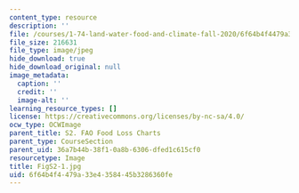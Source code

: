```yaml
---
content_type: resource
description: ''
file: /courses/1-74-land-water-food-and-climate-fall-2020/6f64b4f4479a33e4358445b3286360fe_FigS2-1.jpg
file_size: 216631
file_type: image/jpeg
hide_download: true
hide_download_original: null
image_metadata:
  caption: ''
  credit: ''
  image-alt: ''
learning_resource_types: []
license: https://creativecommons.org/licenses/by-nc-sa/4.0/
ocw_type: OCWImage
parent_title: S2. FAO Food Loss Charts
parent_type: CourseSection
parent_uid: 36a7b44b-38f1-0a8b-6306-dfed1c615cf0
resourcetype: Image
title: FigS2-1.jpg
uid: 6f64b4f4-479a-33e4-3584-45b3286360fe
---
```

